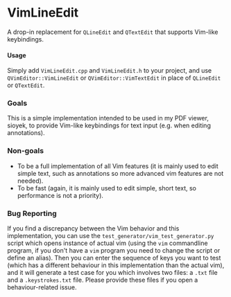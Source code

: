 # VimLineEdit

A drop-in replacement for `QLineEdit` and `QTextEdit` that supports Vim-like keybindings.

#### Usage
Simply add `VimLineEdit.cpp` and `VimLineEdit.h` to your project, and use `QVimEditor::VimLineEdit` or `QVimEditor::VimTextEdit` in place of `QLineEdit` or `QTextEdit`.

### Goals
This is a simple implementation intended to be used in my PDF viewer, sioyek, to provide Vim-like keybindings for text input (e.g. when editing annotations).
### Non-goals
- To be a full implementation of all Vim features (it is mainly used to edit simple text, such as annotations so more advanced vim features are not needed).
- To be fast (again, it is mainly used to edit simple, short text, so performance is not a priority).

### Bug Reporting
If you find a discrepancy between the Vim behavior and this implementation, you can use the `test_generator/vim_test_generator.py` script which opens instance of actual vim (using the `vim` commandline program, if you don't have a `vim` program you need to change the script or define an alias). Then you can enter the sequence of keys you want to test (which has a different behaviour in this implementation than the actual vim), and it will generate a test case for you which involves two files: a `.txt` file and a `.keystrokes.txt` file. Please provide these files if you open a behaviour-related issue.